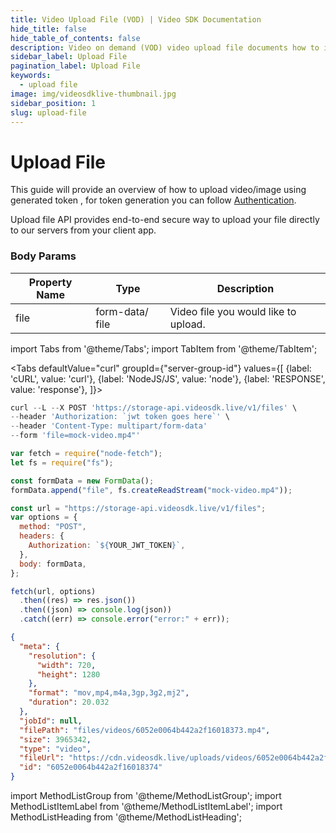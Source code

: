 ```yaml
---
title: Video Upload File (VOD) | Video SDK Documentation
hide_title: false
hide_table_of_contents: false
description: Video on demand (VOD) video upload file documents how to interact with the video encoding API It's our go-to reference whether you're just getting started.
sidebar_label: Upload File
pagination_label: Upload File
keywords:
  - upload file
image: img/videosdklive-thumbnail.jpg
sidebar_position: 1
slug: upload-file
---
```


# Upload File

This guide will provide an overview of how to upload video/image using generated token , for token generation you can follow [Authentication](/docs/guide/video-on-demand/authentication).

Upload file API provides end-to-end secure way to upload your file directly to our servers from your client app.

### Body Params

| Property Name | Type            | Description                          |
| ------------- | --------------- | ------------------------------------ |
| file          | form-data/ file | Video file you would like to upload. |

import Tabs from '@theme/Tabs';
import TabItem from '@theme/TabItem';

<Tabs
defaultValue="curl"
groupId={"server-group-id"}
values={[
{label: 'cURL', value: 'curl'},
{label: 'NodeJS/JS', value: 'node'},
{label: 'RESPONSE', value: 'response'},
]}>
<TabItem value="curl">

```js
curl --L --X POST 'https://storage-api.videosdk.live/v1/files' \
--header 'Authorization: `jwt token goes here`' \
--header 'Content-Type: multipart/form-data'
--form 'file=mock-video.mp4"'
```

</TabItem>
<TabItem value="node">

```js
var fetch = require("node-fetch");
let fs = require("fs");

const formData = new FormData();
formData.append("file", fs.createReadStream("mock-video.mp4"));

const url = "https://storage-api.videosdk.live/v1/files";
var options = {
  method: "POST",
  headers: {
    Authorization: `${YOUR_JWT_TOKEN}`,
  },
  body: formData,
};

fetch(url, options)
  .then((res) => res.json())
  .then((json) => console.log(json))
  .catch((err) => console.error("error:" + err));
```

</TabItem>

<TabItem value="response">

```json
{
  "meta": {
    "resolution": {
      "width": 720,
      "height": 1280
    },
    "format": "mov,mp4,m4a,3gp,3g2,mj2",
    "duration": 20.032
  },
  "jobId": null,
  "filePath": "files/videos/6052e0064b442a2f16018373.mp4",
  "size": 3965342,
  "type": "video",
  "fileUrl": "https://cdn.videosdk.live/uploads/videos/6052e0064b442a2f16018373.mp4",
  "id": "6052e0064b442a2f16018374"
}
```

</TabItem>
</Tabs>

import MethodListGroup from '@theme/MethodListGroup';
import MethodListItemLabel from '@theme/MethodListItemLabel';
import MethodListHeading from '@theme/MethodListHeading';

<MethodListGroup>
  <MethodListItemLabel  description="Response Body" >
    <MethodListGroup>
      <MethodListHeading heading="parameters" />
      <MethodListItemLabel name="id"  type={"string"}  description="Unique identifier of file." />
      <MethodListItemLabel name="type"  type={"string"}  description="type of file uploaded video or image." />
      <MethodListItemLabel name="size"  type={"number"}  description="size of uploaded file(in bytes)." />
      <MethodListItemLabel name="meta"  type={"object"}  description="information about uploaded file such as resolution, format, etc." />
        <MethodListItemLabel name="fileUrl"  type={"string"}  description="The url where the file is stored." />
    </MethodListGroup>
  </MethodListItemLabel>
</MethodListGroup>
